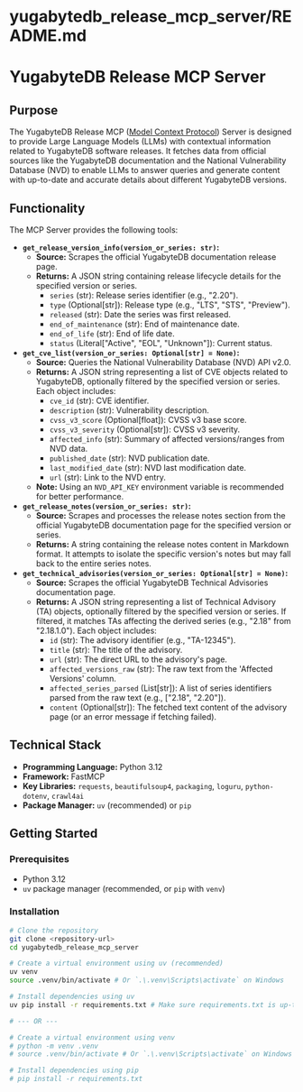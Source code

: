 # yugabytedb_release_mcp_server/README.md
# YugabyteDB Release MCP Server

## Purpose

The YugabyteDB Release MCP ([Model Context Protocol](https://modelcontextprotocol.io/)) Server is designed to provide Large Language Models (LLMs) with contextual information related to YugabyteDB software releases. It fetches data from official sources like the YugabyteDB documentation and the National Vulnerability Database (NVD) to enable LLMs to answer queries and generate content with up-to-date and accurate details about different YugabyteDB versions.

## Functionality

The MCP Server provides the following tools:

*   **`get_release_version_info(version_or_series: str)`:**
    *   **Source:** Scrapes the official YugabyteDB documentation release page.
    *   **Returns:** A JSON string containing release lifecycle details for the specified version or series.
        *   `series` (str): Release series identifier (e.g., "2.20").
        *   `type` (Optional[str]): Release type (e.g., "LTS", "STS", "Preview").
        *   `released` (str): Date the series was first released.
        *   `end_of_maintenance` (str): End of maintenance date.
        *   `end_of_life` (str): End of life date.
        *   `status` (Literal["Active", "EOL", "Unknown"]): Current status.
*   **`get_cve_list(version_or_series: Optional[str] = None)`:**
    *   **Source:** Queries the National Vulnerability Database (NVD) API v2.0.
    *   **Returns:** A JSON string representing a list of CVE objects related to YugabyteDB, optionally filtered by the specified version or series. Each object includes:
        *   `cve_id` (str): CVE identifier.
        *   `description` (str): Vulnerability description.
        *   `cvss_v3_score` (Optional[float]): CVSS v3 base score.
        *   `cvss_v3_severity` (Optional[str]): CVSS v3 severity.
        *   `affected_info` (str): Summary of affected versions/ranges from NVD data.
        *   `published_date` (str): NVD publication date.
        *   `last_modified_date` (str): NVD last modification date.
        *   `url` (str): Link to the NVD entry.
    *   **Note:** Using an `NVD_API_KEY` environment variable is recommended for better performance.
*   **`get_release_notes(version_or_series: str)`:**
    *   **Source:** Scrapes and processes the release notes section from the official YugabyteDB documentation page for the specified version or series.
    *   **Returns:** A string containing the release notes content in Markdown format. It attempts to isolate the specific version's notes but may fall back to the entire series notes.
*   **`get_technical_advisories(version_or_series: Optional[str] = None)`:**
    *   **Source:** Scrapes the official YugabyteDB Technical Advisories documentation page.
    *   **Returns:** A JSON string representing a list of Technical Advisory (TA) objects, optionally filtered by the specified version or series. If filtered, it matches TAs affecting the derived series (e.g., "2.18" from "2.18.1.0"). Each object includes:
        *   `id` (str): The advisory identifier (e.g., "TA-12345").
        *   `title` (str): The title of the advisory.
        *   `url` (str): The direct URL to the advisory's page.
        *   `affected_versions_raw` (str): The raw text from the 'Affected Versions' column.
        *   `affected_series_parsed` (List[str]): A list of series identifiers parsed from the raw text (e.g., ["2.18", "2.20"]).
        *   `content` (Optional[str]): The fetched text content of the advisory page (or an error message if fetching failed).

## Technical Stack

*   **Programming Language:** Python 3.12
*   **Framework:** FastMCP
*   **Key Libraries:** `requests`, `beautifulsoup4`, `packaging`, `loguru`, `python-dotenv`, `crawl4ai`
*   **Package Manager:** `uv` (recommended) or `pip`

## Getting Started

### Prerequisites

*   Python 3.12
*   `uv` package manager (recommended, or `pip` with `venv`)

### Installation

```bash
# Clone the repository
git clone <repository-url>
cd yugabytedb_release_mcp_server

# Create a virtual environment using uv (recommended)
uv venv
source .venv/bin/activate # Or `.\.venv\Scripts\activate` on Windows

# Install dependencies using uv
uv pip install -r requirements.txt # Make sure requirements.txt is up-to-date

# --- OR ---

# Create a virtual environment using venv
# python -m venv .venv
# source .venv/bin/activate # Or `.\.venv\Scripts\activate` on Windows

# Install dependencies using pip
# pip install -r requirements.txt
